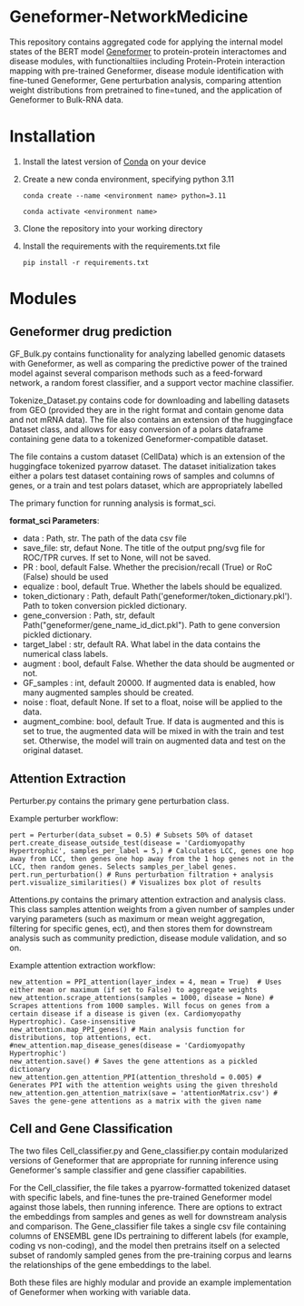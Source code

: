 # Geneformer-NetworkMedicine
This repository contains aggregated code for applying the internal model states of the BERT model [Geneformer](https://huggingface.co/ctheodoris/Geneformer/discussions/265) to protein-protein interactomes and disease modules, with functionaltiies including Protein-Protein interaction mapping with pre-trained Geneformer, disease module identification with fine-tuned Geneformer, Gene perturbation analysis, comparing attention weight distributions from pretrained to fine=tuned, and the application of Geneformer to Bulk-RNA data. 

# Installation
1. Install the latest version of [Conda](https://conda.io/projects/conda/en/latest/user-guide/install/index.html) on your device
2. Create a new conda environment, specifying python 3.11

   ```conda create --name <environment name> python=3.11```
   
   ```conda activate <environment name>```
    
4. Clone the repository into your working directory
5. Install the requirements with the requirements.txt file

   ```pip install -r requirements.txt```

# Modules
## Geneformer drug prediction
GF_Bulk.py contains functionality for analyzing labelled genomic datasets with Geneformer, as well as comparing the predictive power of the trained model against several comparison methods such as a feed-forward network, a random forest classifier, and a support vector machine classifier.

Tokenize_Dataset.py contains code for downloading and labelling datasets from GEO (provided they are in the right format and contain genome data and not mRNA data). The file also contains an extension of the huggingface Dataset class, and allows for easy conversion of a polars dataframe containing gene data to a tokenized Geneformer-compatible dataset.

The file contains a custom dataset (CellData) which  is an extension of the huggingface tokenized pyarrow dataset. The dataset initialization takes either a polars test dataset containing rows of samples and columns of genes, or a train and test polars dataset, which are appropriately labelled

The primary function for running analysis is format_sci.

**format_sci Parameters**:

* data : Path, str. The path of the data csv file
* save_file: str, defaut None. The title of the output png/svg file for ROC/TPR curves. If set to None, will not be saved.
* PR : bool, default False. Whether the precision/recall (True) or RoC (False) should be used
* equalize : bool, default True. Whether the labels should be equalized.
* token_dictionary : Path, default Path('geneformer/token_dictionary.pkl'). Path to token conversion pickled dictionary.
* gene_conversion : Path, str, default Path("geneformer/gene_name_id_dict.pkl"). Path to gene conversion pickled dictionary.
* target_label : str, default RA. What label in the data contains the numerical class labels.
* augment : bool, default False. Whether the data should be augmented or not.
* GF_samples : int, default 20000. If augmented data is enabled, how many augmented samples should be created.
* noise : float, default None. If set to a float, noise will be applied to the data.
* augment_combine: bool, default True. If data is augmented and this is set to true, the augmented data will be mixed in with the train and test set. Otherwise, the model will train on augmented data and test on the original dataset.

## Attention Extraction
Perturber.py contains the primary gene perturbation class.

Example perturber workflow:

    pert = Perturber(data_subset = 0.5) # Subsets 50% of dataset 
    pert.create_disease_outside_test(disease = 'Cardiomyopathy Hypertrophic', samples_per_label = 5,) # Calculates LCC, genes one hop away from LCC, then genes one hop away from the 1 hop genes not in the LCC, then random genes. Selects samples_per_label genes. 
    pert.run_perturbation() # Runs perturbation filtration + analysis
    pert.visualize_similarities() # Visualizes box plot of results

Attentions.py contains the primary attention extraction and analysis class. This class samples attention weights from a given number of samples under varying parameters (such as maximum or mean weight aggregation, filtering for specific genes, ect), and then stores them for downstream analysis such as community prediction, disease module validation, and so on. 

Example attention extraction workflow: 

    new_attention = PPI_attention(layer_index = 4, mean = True)  # Uses either mean or maximum (if set to False) to aggregate weights
    new_attention.scrape_attentions(samples = 1000, disease = None) # Scrapes attentions from 1000 samples. Will focus on genes from a certain disease if a disease is given (ex. Cardiomyopathy Hypertrophic). Case-insensitive
    new_attention.map_PPI_genes() # Main analysis function for distributions, top attentions, ect. 
    #new_attention.map_disease_genes(disease = 'Cardiomyopathy Hypertrophic')
    new_attention.save() # Saves the gene attentions as a pickled dictionary
    new_attention.gen_attention_PPI(attention_threshold = 0.005) # Generates PPI with the attention weights using the given threshold
    new_attention.gen_attention_matrix(save = 'attentionMatrix.csv') # Saves the gene-gene attentions as a matrix with the given name

## Cell and Gene Classification
The two files Cell_classifier.py and Gene_classifier.py contain modularized versions of Geneformer that are appropriate for running inference using Geneformer's sample classifier and gene classifier capabilities.

For the Cell_classifier, the file takes a pyarrow-formatted tokenized dataset with specific labels, and fine-tunes the pre-trained Geneformer model against those labels, then running inference. There are options to extract the embeddings from samples and genes as well for downstream analysis and comparison. The Gene_classifier file takes a single csv file containing columns of ENSEMBL gene IDs pertraining to different labels (for example, coding vs non-coding), and the model then pretrains itself on a selected subset of randomly sampled genes from the pre-training corpus and learns the relationships of the gene embeddings to the label. 

Both these files are highly modular and provide an example implementation of Geneformer when working with variable data. 


